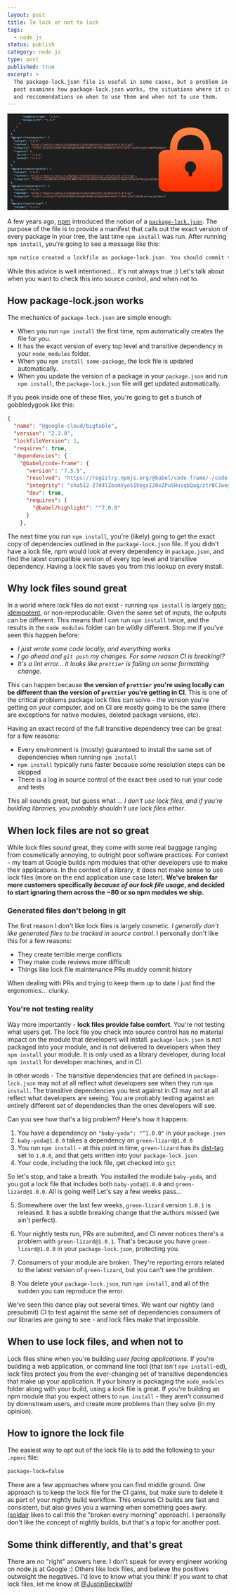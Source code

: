```yaml
---
layout: post
title: To lock or not to lock
tags:
  - node.js
status: publish
category: node.js
type: post
published: true
excerpt: >
  The package-lock.json file is useful in some cases, but a problem in others.  This blog
  post examines how package-lock.json works, the situations where it creates problems,
  and reccomendations on when to use them and when not to use them.
---
```


![Package Lock Files](/images/2019/lock.png)

A few years ago, [npm](https://npmjs.org) introduced the notion of a [`package-lock.json`](https://docs.npmjs.com/files/package-lock.json). The purpose of the file is to provide a manifest that calls out the exact version of every package in your tree, the last time `npm install` was run. After running `npm install`, you're going to see a message like this:

```sh
npm notice created a lockfile as package-lock.json. You should commit this file.
```

While this advice is well intentioned... it's not always true :) Let's talk about when you want to check this into source control, and when not to.

## How package-lock.json works

The mechanics of `package-lock.json` are simple enough:

- When you run `npm install` the first time, npm automatically creates the file for you.
- It has the exact version of every top level and transitive dependency in your `node_modules` folder.
- When you `npm install some-package`, the lock file is updated automatically.
- When you update the version of a package in your `package.json` and run `npm install`, the `package-lock.json` file will get updated automatically.

If you peek inside one of these files, you're going to get a bunch of gobbledygook like this:

```json
{
  "name": "@google-cloud/bigtable",
  "version": "2.3.0",
  "lockfileVersion": 1,
  "requires": true,
  "dependencies": {
    "@babel/code-frame": {
      "version": "7.5.5",
      "resolved": "https://registry.npmjs.org/@babel/code-frame/-/code-frame-7.5.5.tgz",
      "integrity": "sha512-27d4lZoomVyo51VegxI20xZPuSHusqbQag/ztrBC7wegWoQ1nLREPVSKSW8byhTlzTKyNE4ifaTA6lCp7JjpFw==",
      "dev": true,
      "requires": {
        "@babel/highlight": "^7.0.0"
      }
    },
```

The next time you run `npm install`, you're (likely) going to get the exact copy of dependencies outlined in the `package-lock.json` file. If you didn't have a lock file, npm would look at every dependency in `package.json`, and find the latest compatible version of every top level and transitive dependency. Having a lock file saves you from this lookup on every install.

## Why lock files sound great

In a world where lock files do not exist - running `npm install` is largely [non-idempotent](https://en.wikipedia.org/wiki/Idempotence), or non-reproducable. Given the same set of inputs, the outputs can be different. This means that I can run `npm install` twice, and the results in the `node_modules` folder can be wildly different. Stop me if you've seen this happen before:

- _I just wrote some code locally, and everything works_
- _I go ahead and `git push` my changes. For some reason CI is breaking!?_
- _It's a lint error... it looks like `prettier` is failing on some formatting change_.

This can happen because **the version of `prettier` you're using locally can be different than the version of `prettier` you're getting in CI**. This is one of the critical problems package lock files can solve - the version you're getting on your computer, and on CI are mostly going to be the same (there are exceptions for native modules, deleted package versions, etc).

Having an exact record of the full transitive dependency tree can be great for a few reasons:

- Every environment is (mostly) guaranteed to install the same set of dependencies when running `npm install`
- `npm install` typically runs faster because some resolution steps can be skipped
- There is a log in source control of the exact tree used to run your code and tests

This all sounds great, but guess what ... _I don't use lock files, and if you're building libraries, you probably shouldn't use lock files either_.

## When lock files are not so great

While lock files _sound_ great, they come with some real baggage ranging from cosmetically annoying, to outright poor software practices. For context - my team at Google builds npm modules that other developers use to make their applications. In the context of a library, it does not make sense to use lock files (more on the end application use case later). **We've broken far more customers specifically _because of our lock file usage_, and decided to start ignoring them across the ~80 or so npm modules we ship.**

### Generated files don't belong in git

The first reason I don't like lock files is largely cosmetic. _I generally don't like generated files to be tracked in source control_. I personally don't like this for a few reasons:

- They create terrible merge conflicts
- They make code reviews more difficult
- Things like lock file maintenance PRs muddy commit history

When dealing with PRs and trying to keep them up to date I just find the ergonomics... clunky.

### You're not testing reality

Way more importantly - **lock files provide false comfort**. You're not testing what users get. The lock file you check into source control has no material impact on the module that developers will install. `package-lock.json` is not packaged into your module, and is not delivered to developers when they `npm install` your module. It is _only_ used as a library developer, during local `npm install` for developer machines, and in CI.

In other words - The transitive dependencies that are defined in `package-lock.json` may not at all reflect what developers see when they run `npm install`. The transitive dependencies you test against in CI may not at all reflect what developers are seeing. You are probably testing against an entirely different set of dependencies than the ones developers will see.

Can you see how that's a big problem? Here's how it happens:

1. You have a dependency on `"baby-yoda": "^1.0.0"` in your `package.json`
2. `baby-yoda@1.0.0` takes a dependency on `green-lizard@1.0.0`
3. You run `npm install` - at this point in time, `green-lizard` has its [dist-tag](https://docs.npmjs.com/cli/dist-tag) set to `1.0.0`, and that gets written into your `package-lock.json`
4. Your code, including the lock file, get checked into `git`

So let's stop, and take a breath. You installed the module `baby-yoda`, and you got a lock file that includes both `baby-yoda@1.0.0` and `green-lizard@1.0.0`. All is going well! Let's say a few weeks pass...

<!-- markdownlint-disable-next-line -->
5. Somewhere over the last few weeks, `green-lizard` version `1.0.1` is released. It has a subtle breaking change that the authors missed (we ain't perfect).
<!-- markdownlint-disable-next-line -->
6. Your nightly tests run, PRs are submited, and CI never notices there's a problem with `green-lizard@1.0.1`. That's because you have `green-lizard@1.0.0` in your `package-lock.json`, protecting you.
<!-- markdownlint-disable-next-line -->
7. Consumers of your module are broken. They're reporting errors related to the latest version of `green-lizard`, but you can't see the problem.
<!-- markdownlint-disable-next-line -->
8. You delete your `package-lock.json`, run `npm install`, and all of the sudden you can reproduce the error.

We've seen this dance play out several times. We want our nightly (and presubmit) CI to test against the same set of dependencies consumers of our libraries are going to see - and lock files make that impossible.

## When to use lock files, and when not to

Lock files shine when you're building _user facing applications_. If you're building a web application, or command line tool (that isn't `npm install`-ed), lock files protect you from the ever-changing set of transitive dependencies that make up your application. If your binary is packaging the `node_modules` folder along with your build, using a lock file is great. If you're building an npm module that you expect others to `npm install` - they aren't consumed by downstream users, and create more problems than they solve (in my opinion).

## How to ignore the lock file

The easiest way to opt out of the lock file is to add the following to your `.npmrc` file:

```sh
package-lock=false
```

There are a few approaches where you can find middle ground. One approach is to keep the lock file for the CI gains, but make sure to delete it as part of your nightly build workflow. This ensures CI builds are fast and consistent, but also gives you a warning when something goes awry. ([soldair](https://github.com/soldair) likes to call this the "broken every morning" approach). I personally don't like the concept of nightly builds, but that's a topic for another post.

## Some think differently, and that's great

There are no "right" answers here. I don't speak for every engineer working on node.js at Google :) Others like lock files, and believe the positives outweight the negatives. I'd love to know what you think! If you want to chat lock files, let me know at [@JustinBeckwith](https://twitter.com/JustinBeckwith)!
